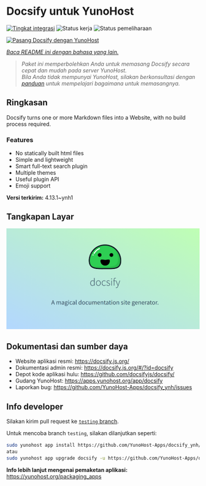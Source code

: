 <!--
N.B.: README ini dibuat secara otomatis oleh <https://github.com/YunoHost/apps/tree/master/tools/readme_generator>
Ini TIDAK boleh diedit dengan tangan.
-->

# Docsify untuk YunoHost

[![Tingkat integrasi](https://dash.yunohost.org/integration/docsify.svg)](https://ci-apps.yunohost.org/ci/apps/docsify/) ![Status kerja](https://ci-apps.yunohost.org/ci/badges/docsify.status.svg) ![Status pemeliharaan](https://ci-apps.yunohost.org/ci/badges/docsify.maintain.svg)

[![Pasang Docsify dengan YunoHost](https://install-app.yunohost.org/install-with-yunohost.svg)](https://install-app.yunohost.org/?app=docsify)

*[Baca README ini dengan bahasa yang lain.](./ALL_README.md)*

> *Paket ini memperbolehkan Anda untuk memasang Docsify secara cepat dan mudah pada server YunoHost.*  
> *Bila Anda tidak mempunyai YunoHost, silakan berkonsultasi dengan [panduan](https://yunohost.org/install) untuk mempelajari bagaimana untuk memasangnya.*

## Ringkasan

Docsify turns one or more Markdown files into a Website, with no build process required.

### Features

- No statically built html files
- Simple and lightweight
- Smart full-text search plugin
- Multiple themes
- Useful plugin API
- Emoji support


**Versi terkirim:** 4.13.1~ynh1

## Tangkapan Layar

![Tangkapan Layar pada Docsify](./doc/screenshots/screenshot.png)

## Dokumentasi dan sumber daya

- Website aplikasi resmi: <https://docsify.js.org/>
- Dokumentasi admin resmi: <https://docsify.js.org/#/?id=docsify>
- Depot kode aplikasi hulu: <https://github.com/docsifyjs/docsify/>
- Gudang YunoHost: <https://apps.yunohost.org/app/docsify>
- Laporkan bug: <https://github.com/YunoHost-Apps/docsify_ynh/issues>

## Info developer

Silakan kirim pull request ke [`testing` branch](https://github.com/YunoHost-Apps/docsify_ynh/tree/testing).

Untuk mencoba branch `testing`, silakan dilanjutkan seperti:

```bash
sudo yunohost app install https://github.com/YunoHost-Apps/docsify_ynh/tree/testing --debug
atau
sudo yunohost app upgrade docsify -u https://github.com/YunoHost-Apps/docsify_ynh/tree/testing --debug
```

**Info lebih lanjut mengenai pemaketan aplikasi:** <https://yunohost.org/packaging_apps>
